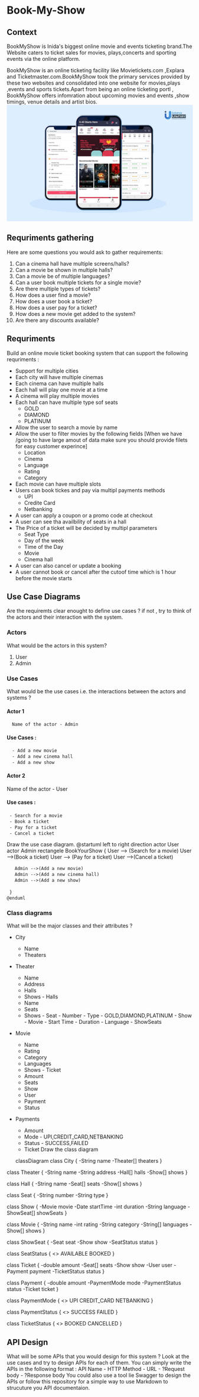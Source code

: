 # Book-My-Show
## Context
BookMyShow is Inida's biggest online movie and events ticketing brand.The Website caters to ticket sales for movies, plays,concerts and sporting events via the online platform.

BookMyShow is an online ticketing facility like Movietickets.com ,Explara and Ticketmaster.com.BookMyShow took the primary services provided by these two websites and consolidated into one website for movies,plays ,events and sports tickets.Apart from being an online ticketing portl , BookMyShow offers infomration about upcoming movies and events ,show timings, venue details and artist bios.
![BookMyShowMobileView](https://github.com/kranthikumar786/Book-My-Show/blob/main/Images/BookMyShow.jpg)

## Requriments gathering
 Here are some questions you would ask to gather requirements:
 
1. Can a cinema hall have multiple screens/halls?
2. Can a movie be shown in multiple halls?
3. Can a movie be of multiple languages?
4. Can a user book multiple tickets for a single movie?
5. Are there multiple types of tickets?
6. How does a user find a movie?
7. How does a user book a ticket?
8. How does a user pay for a ticket?
9. How does a new movie get added to the system?
10. Are there any discounts available?
## Requriments 
 Build an online movie ticket booking system that can support the following requriments :
  - Support for multiple cities
  - Each city will have multiple cinemas
  - Each cinema can have multiple halls
  - Each hall will play one movie at a time
  - A cinema will play multiple movies
  - Each hall can have multiple type sof seats
     - GOLD
     - DIAMOND
     - PLATINUM
   - Allow the user to search a movie by name
   - Allow the user to filter movies by the following fields [When we have /going to have large amout of data make sure you should provide filets for easy customer experince]
      - Location
      - Cinema
      - Language
      - Rating
      - Category
  - Each movie can have multiple slots
  - Users can book tickes and pay via multipl payments methods
      - UPI
      - Credite Card
      - Netbanking
  - A user can apply a coupon or a promo code at checkout
  - A user can see tha availbility of seats in a hall
  - The Price of a ticket will be decided by multipl parameters
     - Seat Type
     - Day of the week
     - Time of the Day
     - Movie
     - Cinema hall
  - A user can also cancel or update a booking
  - A user cannot book or cancel after the cutoof time which is 1 hour before the movie starts
## Use Case Diagrams
 Are the requiremts clear enought to define use cases ? if not , try to think of the actors and their interaction with the system.
 ### Actors
What would be the actors in this system?
1. User
2. Admin
  ### Use Cases 
   What would be the use cases i.e. the interactions between the actors and systems ?
   #### Actor 1
      Name of the actor - Admin 
   #### Use Cases : 
      - Add a new movie
      - Add a new cinema hall
      - Add a new show 
   #### Actor 2
   Name of the actor - User
   #### Use cases :
     - Search for a movie
     - Book a ticket
     - Pay for a ticket
     - Cancel a ticket
  Draw the use case diagram.
   @startuml
   left to right direction
   actor User 
   actor Admin
     rectangele BookYourShow {
       User --> (Search for a movie)
       User -->(Book a ticket)
       User --> (Pay for a ticket)
       User -->(Cancel a ticket)

       Admin -->(Add a new movie)
       Admin -->(Add a new cinema hall)
       Admin -->(Add a new show)
       
     }
    @enduml
 ### Class diagrams
  What will be the major classes and their attributes ?
   - City
       - Name
       - Theaters
   - Theater
        - Name
        - Address
        - Halls
        - Shows
    - Halls
        - Name
        - Seats
        - Shows
    - Seat 
         - Number
         - Type - GOLD,DIAMOND,PLATINUM
    - Show
         - Movie
         - Start Time
         - Duration
         - Language
         - ShowSeats
   - Movie
       - Name
       - Rating
       - Category
       - Languages
       - Shows
    - Ticket
       - Amount
       - Seats
       - Show
       - User
       - Payment
       - Status
   - Payments
       - Amount
       - Mode - UPI,CREDIT_CARD,NETBANKING
       - Status - SUCCESS,FAILED
       - Ticket
   Draw the class diagram 
             
        classDiagram
  class City {
    -String name
    -Theater[] theaters
  }

  class Theater {
    -String name
    -String address
    -Hall[] halls
    -Show[] shows
  }

  class Hall {
    -String name
    -Seat[] seats
    -Show[] shows
  }

  class Seat {
    -String number
    -String type
  }

  class Show {
    -Movie movie
    -Date startTime
    -int duration
    -String language
    -ShowSeat[] showSeats
  }

  class Movie {
    -String name
    -int rating
    -String category
    -String[] languages
    -Show[] shows
  }

  class ShowSeat {
    -Seat seat
    -Show show
    -SeatStatus status
  }

  class SeatStatus {
    <<enumeration>>
    AVAILABLE
    BOOKED
  }

  class Ticket {
    -double amount
    -Seat[] seats
    -Show show
    -User user
    -Payment payment
    -TicketStatus status
  }

  class Payment {
    -double amount
    -PaymentMode mode
    -PaymentStatus status
    -Ticket ticket
  }

  class PaymentMode {
    <<enumeration>>
    UPI
    CREDIT_CARD
    NETBANKING
  }

  class PaymentStatus {
    <<enumeration>>
    SUCCESS
    FAILED
  }

  class TicketStatus {
    <<enumeration>>
    BOOKED
    CANCELLED
  }

## API Design
 What will be some APIs that you would design for this system ?
 Look at the use cases and try to design APIs for each of them.
  You can simply write the APIs in the following format : API Name - HTTP Method - URL - ?Request body - ?Response body
You could also use a tool lie Swagger to design the APIs or follow this repository for a simple way to use Markdown to strucuture you API documentaion.

